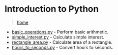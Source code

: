 # Introduction to Python

> [home](../README.md)

- [basic_operations.py](./basic_operations.py) - Perform basic arithmetic.
- [simple_interest.py](./simple_interest.py) - Calculate simple interest.
- [rectangle_area.py](./rectangle_area.py) - Calculate area of a rectangle.
- [hours_to_seconds.py](./hours_to_seconds.py) - Convert hours to seconds.
